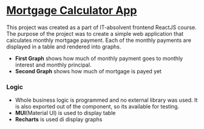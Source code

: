 # [Mortgage Calculator App](https://matous.najman.cz/ita-course/mortgage-calculator)
This project was created as a part of IT-absolvent frontend ReactJS course. 
The purpose of the project was to create a simple web application that calculates monthly mortgage payment. 
Each of the monthly payments are displayed in a table and rendered into graphs.
- **First Graph** shows how much of monthly payment goes to monthly interest and monthly principal.
- **Second Graph** shows how much of mortgage is payed yet

### Logic
 - Whole business logic is programmed and no external library was used. It is also exported out of the component, so its available for testing.
 - **MUI**(Material UI) is used to display table
 - **Recharts** is used di display graphs
